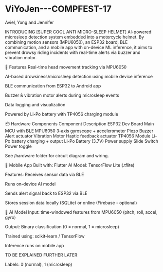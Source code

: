 # ViYoJen---COMPFEST-17
Aviel, Yong and Jennifer

INTRODUCING [SUPER COOL ANTI MICRO-SLEEP HELMET]
AI-powered microsleep detection system embedded into a motorcycle helmet. By combining motion sensors (MPU6050), an ESP32 board, BLE communication, and a mobile app with on-device ML inference, it aims to prevent drowsy riding incidents with real-time alerts via buzzer and vibration motor.

🚀 Features
Real-time head movement tracking via MPU6050

AI-based drowsiness/microsleep detection using mobile device inference

BLE communication from ESP32 to Android app

Buzzer & vibration motor alerts during microsleep events

Data logging and visualization

Powered by Li-Po battery with TP4056 charging module

📦 Hardware Components
Component	Description
ESP32 Dev Board	Main MCU with BLE
MPU6050	3-axis gyroscope + accelerometer
Piezo Buzzer	Alert actuator
Vibration Motor	Haptic feedback actuator
TP4056 Module	Li-Po battery charging + output
Li-Po Battery (3.7V)	Power supply
Slide Switch	Power toggle

See /hardware folder for circuit diagram and wiring.

📲 Mobile App
Built with: Flutter
AI Model: TensorFlow Lite (.tflite)

Features:
Receives sensor data via BLE

Runs on-device AI model

Sends alert signal back to ESP32 via BLE

Stores session data locally (SQLite) or online (Firebase - optional)

🧠 AI Model
Input: time-windowed features from MPU6050 (pitch, roll, accel, gyro)

Output: Binary classification (0 = normal, 1 = microsleep)

Trained using: scikit-learn / TensorFlow

Inference runs on mobile app

TO BE EXPLAINED FURTHER LATER

Labels: 0 (normal), 1 (microsleep)
